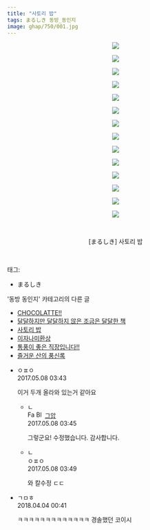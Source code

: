 ```yaml
---
title: "사토리 밥"
tags: まるしき 동방_동인지
image: ghap/750/001.jpg
---
```

<div class="article">
<p style="text-align: center; clear: none; float: none;"><img src="{{ site.nasurl }}/ghap/750/001.jpg"/></p>
<p style="text-align: center; clear: none; float: none;"><img src="{{ site.nasurl }}/ghap/750/002.jpg"/></p>
<p style="text-align: center; clear: none; float: none;"><img src="{{ site.nasurl }}/ghap/750/003.jpg"/></p>
<p style="text-align: center; clear: none; float: none;"><img src="{{ site.nasurl }}/ghap/750/004.jpg"/></p>
<p style="text-align: center; clear: none; float: none;"><img src="{{ site.nasurl }}/ghap/750/005.jpg"/></p>
<p style="text-align: center; clear: none; float: none;"><img src="{{ site.nasurl }}/ghap/750/006.jpg"/></p>
<p style="text-align: center; clear: none; float: none;"><img src="{{ site.nasurl }}/ghap/750/007.jpg"/></p>
<p style="text-align: center; clear: none; float: none;"><img src="{{ site.nasurl }}/ghap/750/008.jpg"/></p>
<p style="text-align: center; clear: none; float: none;"><img src="{{ site.nasurl }}/ghap/750/009.jpg"/></p>
<p style="text-align: center; clear: none; float: none;"><img src="{{ site.nasurl }}/ghap/750/010.jpg"/></p>
<p style="text-align: center; clear: none; float: none;"><img src="{{ site.nasurl }}/ghap/750/011.jpg"/></p>
<p style="text-align: center; clear: none; float: none;"><img src="{{ site.nasurl }}/ghap/750/012.jpg"/></p>
<p style="text-align: center; clear: none; float: none;"><img src="{{ site.nasurl }}/ghap/750/013.jpg"/></p>
<p style="text-align: center; clear: none; float: none;"><img src="{{ site.nasurl }}/ghap/750/014.jpg"/></p>
<p style="text-align: center; clear: none; float: none;"><br/></p>
<p style="text-align: center; clear: none; float: none;">[まるしき] 사토리 밥</p>
<p><br/></p>
</div><div class="tagTrail">
<p>태그: </p>
<ul>
<li>まるしき</li>
</ul>
</div><div class="another">
<p>'동방 동인지' 카테고리의 다른 글</p>
<ul>
<li><a href="/2016-07-08-ghap_752">CHOCOLATTE!!</a></li>
<li><a href="/2016-07-08-ghap_751">달달하지만 달달하지 않은 조금은 달달한 책</a></li>
<li><a href="/2016-07-08-ghap_750">사토리 밥</a></li>
<li><a href="/2016-07-08-ghap_749">이자나미환상</a></li>
<li><a href="/2016-07-08-ghap_748">통풍이 좋은 직장입니다!!</a></li>
<li><a href="/2016-07-08-ghap_747">즐거운 산의 풍신록</a></li>
</ul>
</div><div class="cb_module cb_fluid">
<div class="cb_wrt cb_profile">
<div class="comment">
<ul>
<li class="cb_thumb_off" id="comment14983293">
<div class="cb_comment_area">
<div class="cb_info_area">
<div class="cb_section">
<span class="cb_nick_name">ㅇㅍㅇ</span>
</div>
<div class="cb_section">
<span class="cb_date">2017.05.08 03:43 </span>
</div>
</div>
<div class="cb_dsc_comment">
<p class="cb_dsc">
											이거 두개 올라와 있는거 같아요
										</p>
</div>
<ul>
<li class="cb_thumb_off" id="comment14983297">
<span class="cb_bu_subnode">ㄴ</span>
<div class="cb_comment_area">
<div class="cb_info_area">
<div class="cb_section">
<span class="cb_nick_name"><img alt="Favicon of https://ghaptouhou.tistory.com" height="16" onerror="this.onerror=null;this.parentNode.removeChild(this)" src="https://ghaptouhou.tistory.com/favicon.ico" width="16"/> <img alt="BlogIcon" height="16" onerror="this.parentNode.removeChild(this)" src="https://ghaptouhou.tistory.com/index.gif" width="16"/> <a href="https://ghaptouhou.tistory.com" onclick="return openLinkInNewWindow(this)"> 그압</a><span class="tistoryProfileLayerTrigger" onclick='TistoryProfile.show(event, this, {"title":"\uc800\uae30 \uc774\uac70 \ub098\uc911\uc5d0 \uc218\uc815 \uac00\ub2a5\ud558\ub098\uc694","url":"https:\/\/ghap.tistory.com","nickname":"\uadf8\uc555","items":[]}); return false;'></span></span>
</div>
<div class="cb_section">
<span class="cb_date">2017.05.08 03:45 </span>
</div>
</div>
<div class="cb_dsc_comment">
<p class="cb_dsc">
																그렇군요! 수정했습니다. 감사합니다.
															</p>
</div>
</div>
</li>
<li class="cb_thumb_off" id="comment14983298">
<span class="cb_bu_subnode">ㄴ</span>
<div class="cb_comment_area">
<div class="cb_info_area">
<div class="cb_section">
<span class="cb_nick_name">ㅇㅍㅇ</span>
</div>
<div class="cb_section">
<span class="cb_date">2017.05.08 03:49 </span>
</div>
</div>
<div class="cb_dsc_comment">
<p class="cb_dsc">
																와 칼수정 ㄷㄷ
															</p>
</div>
</div>
</li>
</ul>
</div></li>
<li class="cb_thumb_off" id="comment15232758">
<div class="cb_comment_area">
<div class="cb_info_area">
<div class="cb_section">
<span class="cb_nick_name">ㄱㅁㅎ</span>
</div>
<div class="cb_section">
<span class="cb_date">2018.04.04 00:41 </span>
</div>
</div>
<div class="cb_dsc_comment">
<p class="cb_dsc">
											ㅋㅋㅋㅋㅋㅋㅋㅋㅋㅋㅋㅋㅋ 경솔했던 코이시
										</p>
</div>
</div></li>
</ul>
</div>
</div><!-- commentList close -->
</div>